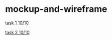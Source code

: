 # mockup-and-wireframe
[task 1 10/10](https://miro.com/app/board/uXjVPPWjfR8=/?share_link_id=469090090845)

[task 2 10/10](https://miro.com/app/board/uXjVPOj9nM4=/)
